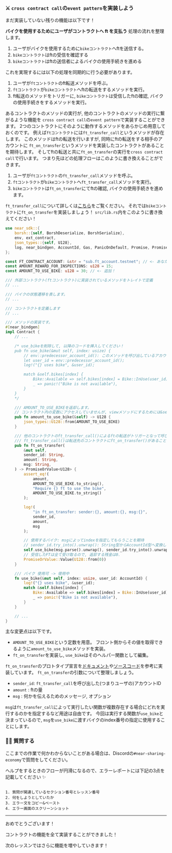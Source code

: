 ### ⚔️ `cross contract call`の`event pattern`を実装しよう

まだ実装していない残りの機能は以下です！

**バイクを使用するためにユーザがコントラクトへ ft を支払う**
処理の流れを整理します。

1. ユーザがバイクを使用するために`bikeコントラクト`へftを送信する。
2. `bikeコントラクト`はftの受信を確認する
3. `bikeコントラクト`はftの送信者によるバイクの使用手続きを進める

これを実現するには以下の処理を同期的に行う必要があります。

1. ユーザが`ftコントラクト`のft転送メソッドを呼ぶ。
2. `ftコントラクト`が`bikeコントラクト`へftの転送をするメソッドを実行。
3. ft転送のメソッドをトリガーに,
   `bikeコントラクト`は受信したftの確認, バイクの使用手続きをするメソッドを実行。

あるコントラクトのメソッドの実行が, 他のコントラクトのメソッドの実行に繋がるような機能を
`cross contract call`の`event pattern`で実装することができます。
2つのコントラクトにそのように動作するメソッドをあらかじめ用意しておくのです。
例えば`ftコントラクト`には`ft_transfer_call`というメソッドが存在します。
このメソッドはftの転送を行いますが, 同時にftの転送をする相手のアカウントに
`ft_on_transfer`というメソッドを実装したコントラクトがあることを期待します。
そしてftの転送と共に`ft_on_transfer`の実行を`cross contract call`で行います。
つまり先ほどの処理フローはこのように書き換えることができます。

1. ユーザが`ftコントラクト`の`ft_transfer_call`メソッドを呼ぶ。
2. `ftコントラクト`が`bikeコントラクト`へ`ft_transfer_call`メソッドを実行。
3. `bikeコントラクト`は`ft_on_transfer`にてftの確認, バイクの使用手続きを進めます。

`ft_transfer_call`について詳しくは[こちら](https://nomicon.io/Standards/Tokens/FungibleToken/Core)をご覧ください。
それでは`bikeコントラクト`に`ft_on_transfer`を実装しましょう！
`src/lib.rs`内をこのように書き換えてください！

```rs
use near_sdk::{
    borsh::{self, BorshDeserialize, BorshSerialize},
    env, ext_contract,
    json_types::{self, U128},
    log, near_bindgen, AccountId, Gas, PanicOnDefault, Promise, PromiseOrValue, PromiseResult,
};

const FT_CONTRACT_ACCOUNT: &str = "sub.ft_account.testnet"; // <- あなたのftコントラクトをデプロイしたアカウントに変更してください！
const AMOUNT_REWARD_FOR_INSPECTIONS: u128 = 15;
const AMOUNT_TO_USE_BIKE: u128 = 30; // <- 追加！

/// 外部コントラクト(ftコントラクト)に実装されているメソッドをトレイトで定義
// ...

/// バイクの状態遷移を表します。
// ...

/// コントラクトを定義します
// ...

/// メソッドの実装です。
#[near_bindgen]
impl Contract {
    // ...

    /* use_bikeを削除して, 以降のコードを挿入してください！
    pub fn use_bike(&mut self, index: usize) {
        // env::predecessor_account_id(): このメソッドを呼び出しているアカウント名を取得
        let user_id = env::predecessor_account_id();
        log!("{} uses bike", &user_id);

        match &self.bikes[index] {
            Bike::Available => self.bikes[index] = Bike::InUse(user_id),
            _ => panic!("Bike is not available"),
        }
    }
    */

    /// AMOUNT_TO_USE_BIKEを返却します。
    // コントラクト内の変数にアクセスしていませんが, viewメソッドにするためには&selfを明記します.
    pub fn amount_to_use_bike(&self) -> U128 {
        json_types::U128::from(AMOUNT_TO_USE_BIKE)
    }

    /// 他のコントラクトのft_transfer_call()によるftの転送がトリガーとなって呼び出されるメソッドです.
    /// ft_transfer_call()は転送先のコントラクトにft_on_transfer()があることを期待しています.
    pub fn ft_on_transfer(
        &mut self,
        sender_id: String,
        amount: String,
        msg: String,
    ) -> PromiseOrValue<U128> {
        assert_eq!(
            amount,
            AMOUNT_TO_USE_BIKE.to_string(),
            "Require {} ft to use the bike",
            AMOUNT_TO_USE_BIKE.to_string()
        );

        log!(
            "in ft_on_transfer: sender:{}, amount:{}, msg:{}",
            sender_id,
            amount,
            msg
        );

        // 使用するバイク: msgによってindexを指定してもらうことを期待
        // sender_id.try_into().unwrap(): String型からAccountId型へ変換しています。
        self.use_bike(msg.parse().unwrap(), sender_id.try_into().unwrap());
        // 受信したFTは全て受け取るので, 返却する残金は0.
        PromiseOrValue::Value(U128::from(0))
    }

    /// バイク 使用可 -> 使用中
    fn use_bike(&mut self, index: usize, user_id: AccountId) {
        log!("{} uses bike", &user_id);
        match &self.bikes[index] {
            Bike::Available => self.bikes[index] = Bike::InUse(user_id),
            _ => panic!("Bike is not available"),
        }
    }

    // ...
}
```

主な変更点は以下です。

- `AMOUNT_TO_USE_BIKE`という定数を用意。
  フロント側からその値を取得できるように`amount_to_use_bike`メソッドを実装。
- `ft_on_transfer`を実装し, `use_bike`はそのヘルパー関数として編集。

`ft_on_transfer`のプロトタイプ宣言を[ドキュメント](https://nomicon.io/Standards/Tokens/FungibleToken/Core#reference-level-explanation)や[ソースコード](https://github.dev/near-examples/FT)を参考に実装しています。
`ft_on_transfer`の引数について整理しましょう。

- `sender_id`: `ft_transfer_call`を呼び出した(つまりユーザの)アカウントID
- `amount` : ftの量
- `msg` : 何かを伝えるためのメッセージ, オプション

`msg`は`ft_transfer_call`によって実行したい関数が複数存在する場合にどれを実行するのかを指定するなど用途は自由です。
今回は実行する関数が`use_bike`と決まっているので,
`msg`を`use_bike`に渡すバイクのindex番号の指定に使用することにします。

### 🙋‍♂️ 質問する

ここまでの作業で何かわからないことがある場合は、Discordの`#near-sharing-economy`で質問をしてください。

ヘルプをするときのフローが円滑になるので、エラーレポートには下記の3点を記載してください ✨

```

1. 質問が関連しているセクション番号とレッスン番号
2. 何をしようとしていたか
3. エラー文をコピー&ペースト
4. エラー画面のスクリーンショット

```

---

おめでとうございます！

コントラクトの機能を全て実装することができました！

次のレッスンではさらに機能を増やしていきます！
